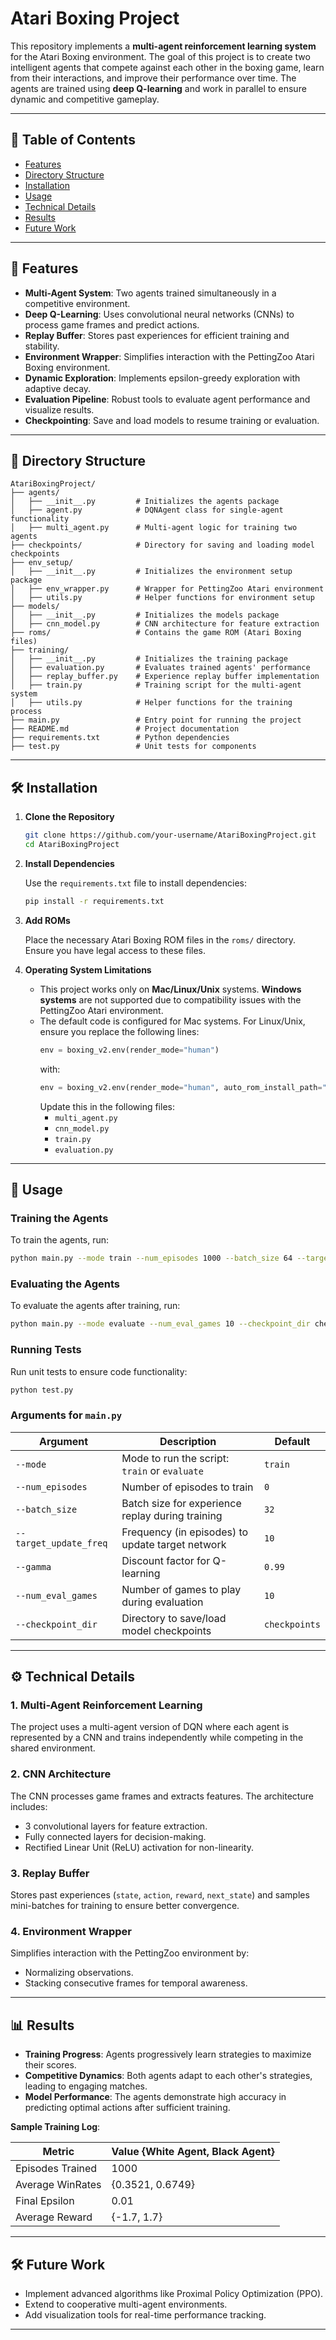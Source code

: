 
# Atari Boxing Project

This repository implements a **multi-agent reinforcement learning system** for the Atari Boxing environment. The goal of this project is to create two intelligent agents that compete against each other in the boxing game, learn from their interactions, and improve their performance over time. The agents are trained using **deep Q-learning** and work in parallel to ensure dynamic and competitive gameplay.

---

## 📜 Table of Contents

- [Features](#features)
- [Directory Structure](#directory-structure)
- [Installation](#installation)
- [Usage](#usage)
- [Technical Details](#technical-details)
- [Results](#results)
- [Future Work](#future-work)

---

## 🌟 Features

- **Multi-Agent System**: Two agents trained simultaneously in a competitive environment.
- **Deep Q-Learning**: Uses convolutional neural networks (CNNs) to process game frames and predict actions.
- **Replay Buffer**: Stores past experiences for efficient training and stability.
- **Environment Wrapper**: Simplifies interaction with the PettingZoo Atari Boxing environment.
- **Dynamic Exploration**: Implements epsilon-greedy exploration with adaptive decay.
- **Evaluation Pipeline**: Robust tools to evaluate agent performance and visualize results.
- **Checkpointing**: Save and load models to resume training or evaluation.

---

## 📁 Directory Structure

```
AtariBoxingProject/
├── agents/
│   ├── __init__.py         # Initializes the agents package
│   ├── agent.py            # DQNAgent class for single-agent functionality
│   ├── multi_agent.py      # Multi-agent logic for training two agents
├── checkpoints/            # Directory for saving and loading model checkpoints
├── env_setup/
│   ├── __init__.py         # Initializes the environment setup package
│   ├── env_wrapper.py      # Wrapper for PettingZoo Atari environment
│   ├── utils.py            # Helper functions for environment setup
├── models/
│   ├── __init__.py         # Initializes the models package
│   ├── cnn_model.py        # CNN architecture for feature extraction
├── roms/                   # Contains the game ROM (Atari Boxing files)
├── training/
│   ├── __init__.py         # Initializes the training package
│   ├── evaluation.py       # Evaluates trained agents' performance
│   ├── replay_buffer.py    # Experience replay buffer implementation
│   ├── train.py            # Training script for the multi-agent system
│   ├── utils.py            # Helper functions for the training process
├── main.py                 # Entry point for running the project
├── README.md               # Project documentation
├── requirements.txt        # Python dependencies
├── test.py                 # Unit tests for components
```

---

## 🛠️ Installation

1. **Clone the Repository**

   ```bash
   git clone https://github.com/your-username/AtariBoxingProject.git
   cd AtariBoxingProject
   ```

2. **Install Dependencies**

   Use the `requirements.txt` file to install dependencies:

   ```bash
   pip install -r requirements.txt
   ```

3. **Add ROMs**

   Place the necessary Atari Boxing ROM files in the `roms/` directory. Ensure you have legal access to these files.

4. **Operating System Limitations**

   - This project works only on **Mac/Linux/Unix** systems. **Windows systems** are not supported due to compatibility issues with the PettingZoo Atari environment.
   - The default code is configured for Mac systems. For Linux/Unix, ensure you replace the following lines:
     ```python
     env = boxing_v2.env(render_mode="human")
     ```
     with:
     ```python
     env = boxing_v2.env(render_mode="human", auto_rom_install_path="roms")
     ```
     Update this in the following files:
     - `multi_agent.py`
     - `cnn_model.py`
     - `train.py`
     - `evaluation.py`

---

## 🚀 Usage

### Training the Agents

To train the agents, run:

```bash
python main.py --mode train --num_episodes 1000 --batch_size 64 --target_update_freq 10 --gamma 0.99 --checkpoint_dir checkpoints
```

### Evaluating the Agents

To evaluate the agents after training, run:

```bash
python main.py --mode evaluate --num_eval_games 10 --checkpoint_dir checkpoints
```

### Running Tests

Run unit tests to ensure code functionality:

```bash
python test.py
```

### Arguments for `main.py`

| Argument             | Description                                      | Default          |
|----------------------|--------------------------------------------------|------------------|
| `--mode`             | Mode to run the script: `train` or `evaluate`   | `train`          |
| `--num_episodes`     | Number of episodes to train                     | `0`              |
| `--batch_size`       | Batch size for experience replay during training| `32`             |
| `--target_update_freq`| Frequency (in episodes) to update target network| `10`             |
| `--gamma`            | Discount factor for Q-learning                  | `0.99`           |
| `--num_eval_games`   | Number of games to play during evaluation       | `10`             |
| `--checkpoint_dir`   | Directory to save/load model checkpoints        | `checkpoints`    |

---

## ⚙️ Technical Details

### 1. **Multi-Agent Reinforcement Learning**

The project uses a multi-agent version of DQN where each agent is represented by a CNN and trains independently while competing in the shared environment.

### 2. **CNN Architecture**

The CNN processes game frames and extracts features. The architecture includes:
- 3 convolutional layers for feature extraction.
- Fully connected layers for decision-making.
- Rectified Linear Unit (ReLU) activation for non-linearity.

### 3. **Replay Buffer**

Stores past experiences (`state`, `action`, `reward`, `next_state`) and samples mini-batches for training to ensure better convergence.

### 4. **Environment Wrapper**

Simplifies interaction with the PettingZoo environment by:
- Normalizing observations.
- Stacking consecutive frames for temporal awareness.

---

## 📊 Results

- **Training Progress**: Agents progressively learn strategies to maximize their scores.
- **Competitive Dynamics**: Both agents adapt to each other's strategies, leading to engaging matches.
- **Model Performance**: The agents demonstrate high accuracy in predicting optimal actions after sufficient training.

**Sample Training Log**:

| Metric              | Value {White Agent, Black Agent} |
|---------------------|-----------------------------------|
| Episodes Trained    | 1000                             |
| Average WinRates    | {0.3521, 0.6749}                 |
| Final Epsilon       | 0.01                             |
| Average Reward      | {-1.7, 1.7}                      |

---

## 🛠️ Future Work

- Implement advanced algorithms like Proximal Policy Optimization (PPO).
- Extend to cooperative multi-agent environments.
- Add visualization tools for real-time performance tracking.

---
